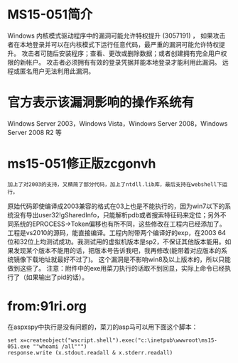 # MS15-051简介
Windows 内核模式驱动程序中的漏洞可能允许特权提升 (3057191) ， 如果攻击者在本地登录并可以在内核模式下运行任意代码，最严重的漏洞可能允许特权提升。 攻击者可随后安装程序；查看、更改或删除数据；或者创建拥有完全用户权限的新帐户。 攻击者必须拥有有效的登录凭据并能本地登录才能利用此漏洞。 远程或匿名用户无法利用此漏洞。

# 官方表示该漏洞影响的操作系统有
Windows Server 2003，Windows Vista，Windows Server 2008，Windows Server 2008 R2  等

# ms15-051修正版zcgonvh
    加上了对2003的支持，又精简了部分代码，加上了ntdll.lib库，最后支持在webshell下运行。
原始代码即使编译成2003兼容的格式在03上也是不能执行的，因为win7以下的系统没有导出user32!gSharedInfo，只能解析pdb或者搜索特征码来定位；另外不同系统的EPROCESS->Token偏移也有所不同，这些修改在工程内已经添加了。
    工程是vs2010的源码，能直接编译。工程内附带两个编译好的exp，在2003 64位和32位上均测试成功。我测试用的虚拟机版本是sp2，不保证其他版本能用。如果发现某个版本不能用的话，把版本号告诉我吧，我再修改(能带着对应版本的系统镜像下载地址就最好不过了)。
这个漏洞是不影响win8及以上版本的，所以只能做到这些了。
注意：附件中的exe用菜刀执行的话取不到回显，实际上命令已经执行了（如果输出了pid的话）。

# from:91ri.org
在aspxspy中执行是没有问题的，菜刀的asp马可以用下面这个脚本：
```
set x=createobject("wscript.shell").exec("c:\inetpub\wwwroot\ms15-051.exe ""whoami /all""")
response.write (x.stdout.readall & x.stderr.readall)
```